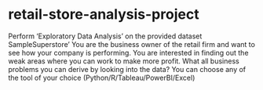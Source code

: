# retail-store-analysis-project
Perform ‘Exploratory Data Analysis’ on the provided dataset SampleSuperstore’
You are the business owner of the retail firm and want to see how your company is performing. You are interested in finding
out the weak areas where you can work to make more profit. What all business problems you can derive by looking into the
data? You can choose any of the tool of your choice (Python/R/Tableau/PowerBI/Excel)
